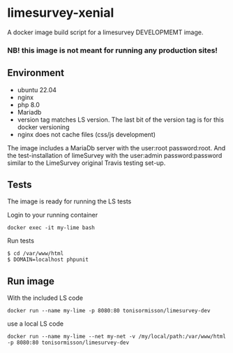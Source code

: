 # limesurvey-xenial
A docker image build script for a limesurvey DEVELOPMEMT image. 

### NB! this image is not meant for running any production sites!

## Environment

- ubuntu 22.04
- nginx
- php 8.0
- Mariadb
- version tag matches LS version. The last bit of the version tag is for this docker versioning
- nginx does not cache files (css/js development)

The image includes a MariaDb server with the user:root password:root.
And the test-installation of limeSurvey with the user:admin password:password similar to the LimeSurvey original Travis testing set-up.

## Tests

The image is ready for running the LS tests

Login to your running container
```
docker exec -it my-lime bash
```

Run tests
```
$ cd /var/www/html
$ DOMAIN=localhost phpunit
```


## Run image

With the included LS code
```
docker run --name my-lime -p 8080:80 tonisormisson/limesurvey-dev
```

use a local LS code
```
docker run --name my-lime --net my-net -v /my/local/path:/var/www/html -p 8080:80 tonisormisson/limesurvey-dev
```
